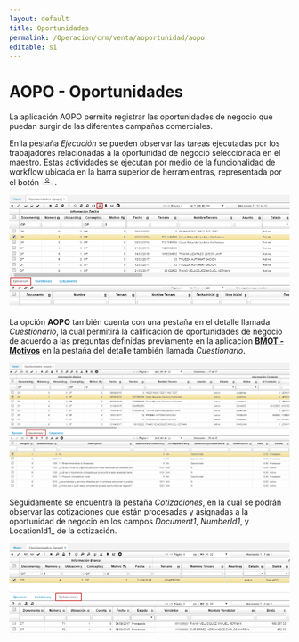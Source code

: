 ```yaml
---
layout: default
title: Oportunidades
permalink: /Operacion/crm/venta/aoportunidad/aopo
editable: si
---
```


# AOPO - Oportunidades

La aplicación AOPO permite registrar las oportunidades de negocio que puedan surgir de las diferentes campañas comerciales.  

En la pestaña _Ejecución_ se pueden observar las tareas ejecutadas por los trabajadores relacionadas a la oportunidad de negocio seleccionada en el maestro. Estas actividades se ejecutan por medio de la funcionalidad de workflow ubicada en la barra superior de herramientras, representada por el botón ![](aopo1.png) .  

![](aopo2.png)

La opción **AOPO** también cuenta con una pestaña en el detalle llamada _Cuestionario_, la cual permitirá la calificación de oportunidades de negocio de acuerdo a las preguntas definidas previamente en la aplicación [**BMOT - Motivos**](http://docs.oasiscom.com/Operacion/common/bsistema/bmot) en la pestaña del detalle también llamada _Cuestionario_.  

![](aopo3.png)

Seguidamente se encuentra la pestaña _Cotizaciones_, en la cual se podrán observar las cotizaciones que están procesadas y asignadas a la oportunidad de negocio en los campos _Document1_, _NumberId1_, y LocationId1_ de la cotización.  

![](aopo4.png)